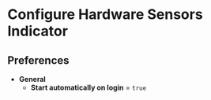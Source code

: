 # Configure Hardware Sensors Indicator

## Preferences

- **General**
  - **Start automatically on login** = `true`
